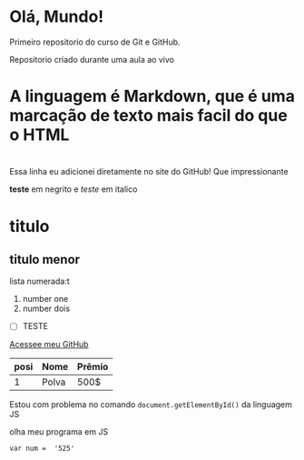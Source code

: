 # Olá, Mundo!
 Primeiro repositorio do curso de Git e GitHub.

 Repositorio criado durante uma aula ao vivo

# A linguagem é Markdown, que é uma marcação de texto mais facil do que o HTML
# 
Essa linha eu adicionei diretamente no site do GitHub! Que impressionante 

**teste** em negrito e *teste* em italico
# titulo
## titulo menor
lista numerada:t
1. number one
2.  number dois
- [ ] TESTE

[Acessee meu GitHub](https://github.com/vinilima997)


posi | Nome | Prêmio
--- | --- | ---
1 | Polva | 500$

Estou com problema no comando `document.getElementById()` da linguagem JS

olha meu programa em JS

```
var num =  '525'
```
